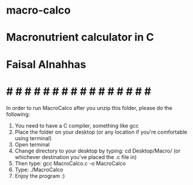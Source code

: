# macro-calco                     #
# Macronutrient calculator in C   #
# Faisal Alnahhas                 #
# # # # # # # # # # # # # # # # # #


In order to run MacroCalco after you unzip this folder, please do the following:
1) You need to have a C compiler, something like gcc
2) Place the folder on your desktop (or any location if you're comfortable using terminal)
3) Open terminal
4) Change directory to your desktop by typing: cd Desktop/Macro/ (or whichever destination you've placed the .c file in)
5) Then type: gcc MacroCalco.c -o MacroCalco
6) Type: ./MacroCalco
7) Enjoy the program :)
